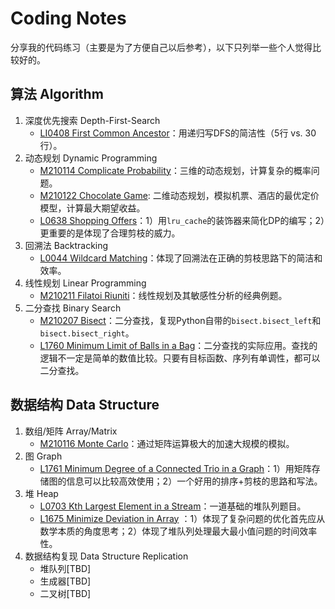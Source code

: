 # Coding Notes

分享我的代码练习（主要是为了方便自己以后参考），以下只列举一些个人觉得比较好的。

## 算法 Algorithm
1. 深度优先搜索 Depth-First-Search
	- [LI0408 First Common Ancestor](./10_LeetCode/LI0408-first-common-ancestor-lcci.py)：用递归写DFS的简洁性（5行 vs. 30行）。
1. 动态规划 Dynamic Programming
	- [M210114 Complicate Probability](./30_Other_Source/M210114_Complicate_Probability.py)：三维的动态规划，计算复杂的概率问题。
	- [M210122 Chocolate Game](./20_Tutorial/USC_DSO570_Chocolate_Game): 二维动态规划，模拟机票、酒店的最优定价模型，计算最大期望收益。
	- [L0638 Shopping Offers](./10_LeetCode/L0638-shopping-offers.py)：1）用`lru_cache`的装饰器来简化DP的编写；2）更重要的是体现了合理剪枝的威力。
1. 回溯法 Backtracking
	- [L0044 Wildcard Matching](./10_LeetCode/L0044_wildcard-matching.py)：体现了回溯法在正确的剪枝思路下的简洁和效率。
1. 线性规划 Linear Programming
    - [M210211 Filatoi Riuniti](./20_Tutorial/USC_DSO570_Filatoi_Riuniti)：线性规划及其敏感性分析的经典例题。
1. 二分查找 Binary Search
	- [M210207 Bisect](./00_Algorithm/M210207_bisect.py)：二分查找，复现Python自带的`bisect.bisect_left`和`bisect.bisect_right`。
	- [L1760 Minimum Limit of Balls in a Bag](./10_LeetCode/L1760-minimum-limit-of-balls-in-a-bag.py)：二分查找的实际应用。查找的逻辑不一定是简单的数值比较。只要有目标函数、序列有单调性，都可以二分查找。


## 数据结构 Data Structure
1. 数组/矩阵 Array/Matrix
	- [M210116 Monte Carlo](./30_Other_Source/M210116_Monte_Carlo.py)：通过矩阵运算极大的加速大规模的模拟。
1. 图 Graph
	- [L1761 Minimum Degree of a Connected Trio in a Graph](./10_LeetCode/L1761-minimum-degree-of-a-connected-trio-in-a-graph.py)：1）用矩阵存储图的信息可以比较高效使用；2）一个好用的排序+剪枝的思路和写法。
1. 堆 Heap
	- [L0703 Kth Largest Element in a Stream](./10_LeetCode/L0703-kth-largest-element-in-a-stream.py)：一道基础的堆队列题目。
	- [L1675 Minimize Deviation in Array](./10_LeetCode/L1675-minimize-deviation-in-array.py) ：1）体现了复杂问题的优化首先应从数学本质的角度思考；2）体现了堆队列处理最大最小值问题的时间效率性。
1. 数据结构复现 Data Structure Replication
    - 堆队列[TBD]
    - 生成器[TBD]
    - 二叉树[TBD]